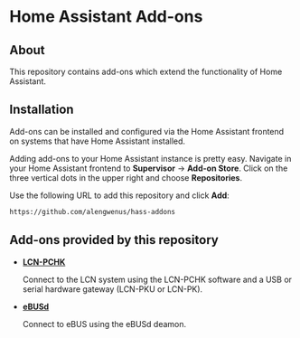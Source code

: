 # Home Assistant Add-ons

## About
This repository contains add-ons which extend the functionality of Home Assistant.

## Installation
Add-ons can be installed and configured via the Home Assistant frontend on
systems that have Home Assistant installed.

Adding add-ons to your Home Assistant instance is pretty easy. Navigate in your Home Assistant frontend to **Supervisor** -> **Add-on Store**. Click on the three vertical dots in the upper right and choose **Repositories**.

Use the following URL to add this repository and click **Add**:

```txt
https://github.com/alengwenus/hass-addons
```

## Add-ons provided by this repository

- **[LCN-PCHK](/lcn-pchk/README.md)**

    Connect to the LCN system using the LCN-PCHK software and a USB or serial hardware gateway (LCN-PKU or LCN-PK).

- **[eBUSd](/ebusd/README.md)**

    Connect to eBUS using the eBUSd deamon.

